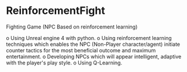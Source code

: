 # ReinforcementFight
Fighting Game (NPC Based on reinforcement learning)

o	Using Unreal engine 4 with python.
o	Using reinforcement learning techniques which enables the NPC (Non-Player character/agent) initiate counter tactics for the most beneficial outcome and maximum entertainment.
o	Developing NPCs which will appear intelligent, adaptive with the player's play style. 
o	Using Q-Learning.
